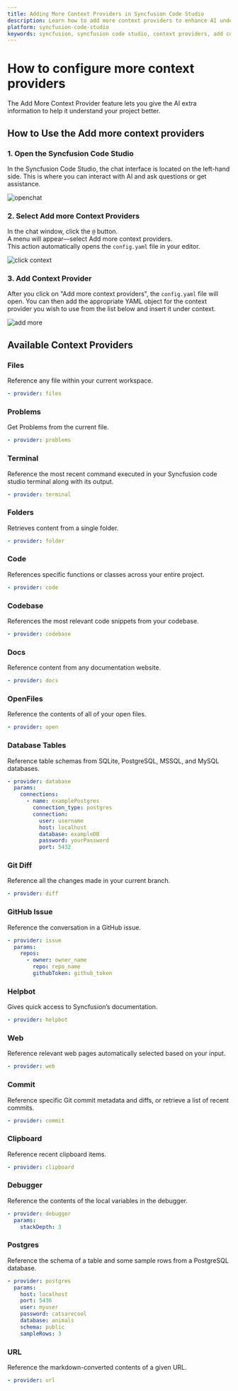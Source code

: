 ```yaml
---
title: Adding More Context Providers in Syncfusion Code Studio
description: Learn how to add more context providers to enhance AI understanding of your project in Syncfusion Code Studio by editing the config.yaml file.
platform: syncfusion-code-studio
keywords: syncfusion, syncfusion code studio, context providers, add context, config.yaml, ai, developer-tools, productivity
---
```

 
# How to configure more context providers
 
The Add More Context Provider feature lets you give the AI extra information to help it understand your project better.
 
## How to Use the Add more context providers
 
### 1. Open the Syncfusion Code Studio
 
In the Syncfusion Code Studio, the chat interface is located on the left-hand side. This is where you can interact with AI and ask questions or get assistance.

<img src="../../feature-images/open_chat.png" alt="openchat" />
 
### 2. Select Add more Context Providers
 
In the chat window, click the `@` button.  
A menu will appear—select Add more context providers.  
This action automatically opens the `config.yaml` file in your editor.

<img src="../../feature-images/click-context.png" alt="click context" />
 
### 3. Add Context Provider
 
After you click on "Add more context providers", the `config.yaml` file will open. You can then add the appropriate YAML object for the context provider you wish to use from the list below and insert it under context.
 
<img src="../../feature-images/addmorecontext.png" alt="add more" />

## Available Context Providers
 
### Files  
Reference any file within your current workspace.  
```yaml
- provider: files
```
### Problems
Get Problems from the current file.
```yaml
- provider: problems
```

### Terminal
Reference the most recent command executed in your Syncfusion code studio terminal along with its output.
```yaml
- provider: terminal
```

### Folders
Retrieves content from a single folder.
```yaml
- provider: folder
```

### Code
References specific functions or classes across your entire project.
```yaml 
- provider: code
```

### Codebase
References the most relevant code snippets from your codebase.
```yaml 
- provider: codebase
```

### Docs
Reference content from any documentation website.
```yaml 
- provider: docs
```

### OpenFiles
Reference the contents of all of your open files.
```yaml
- provider: open
```

### Database Tables
Reference table schemas from SQLite, PostgreSQL, MSSQL, and MySQL databases.
```yaml
- provider: database
  params:
    connections:
      - name: examplePostgres
        connection_type: postgres
        connection:
          user: username
          host: localhost
          database: exampleDB
          password: yourPassword
          port: 5432
```

### Git Diff
Reference all the changes made in your current branch.
```yaml 
- provider: diff
```
### GitHub Issue
Reference the conversation in a GitHub issue.
```yaml
- provider: issue
  params:
    repos:
      - owner: owner_name
        repo: repo_name
        githubToken: github_token
```

### Helpbot
Gives quick access to Syncfusion’s documentation.
```yaml 
- provider: helpbot
```

### Web
Reference relevant web pages automatically selected based on your input.
```yaml
- provider: web
```

### Commit
Reference specific Git commit metadata and diffs, or retrieve a list of recent commits.
```yaml
- provider: commit
```

### Clipboard
Reference recent clipboard items.
```yaml
- provider: clipboard
```

### Debugger  
Reference the contents of the local variables in the debugger.  
```yaml
- provider: debugger
  params:
    stackDepth: 3
```

### Postgres  
Reference the schema of a table and some sample rows from a PostgreSQL database.  
```yaml
- provider: postgres
  params:
    host: localhost
    port: 5436
    user: myuser
    password: catsarecool
    database: animals
    schema: public
    sampleRows: 3
```

### URL  
Reference the markdown-converted contents of a given URL.  
```yaml
- provider: url
```